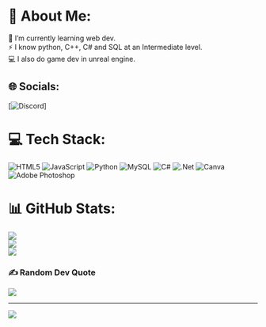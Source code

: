 # 💫 About Me:
🌱 I’m currently learning web dev.<br>⚡ I know python, C++, C# and SQL at an Intermediate level.<br>💻 I also do game dev in unreal engine.



## 🌐 Socials:
[![Discord](https://img.shields.io/badge/Discord-%237289DA.svg?logo=discord&logoColor=white)]

# 💻 Tech Stack:
![HTML5](https://img.shields.io/badge/html5-%23E34F26.svg?style=for-the-badge&logo=html5&logoColor=white) ![JavaScript](https://img.shields.io/badge/javascript-%23323330.svg?style=for-the-badge&logo=javascript&logoColor=%23F7DF1E) ![Python](https://img.shields.io/badge/python-3670A0?style=for-the-badge&logo=python&logoColor=ffdd54) ![MySQL](https://img.shields.io/badge/mysql-4479A1.svg?style=for-the-badge&logo=mysql&logoColor=white) ![C#](https://img.shields.io/badge/c%23-%23239120.svg?style=for-the-badge&logo=csharp&logoColor=white) ![.Net](https://img.shields.io/badge/.NET-5C2D91?style=for-the-badge&logo=.net&logoColor=white) ![Canva](https://img.shields.io/badge/Canva-%2300C4CC.svg?style=for-the-badge&logo=Canva&logoColor=white) ![Adobe Photoshop](https://img.shields.io/badge/adobe%20photoshop-%2331A8FF.svg?style=for-the-badge&logo=adobe%20photoshop&logoColor=white)
# 📊 GitHub Stats:
![](https://github-readme-stats.vercel.app/api?username=Noobisaures&theme=dark&hide_border=false&include_all_commits=false&count_private=false)<br/>
![](https://github-readme-streak-stats.herokuapp.com/?user=Noobisaures&theme=dark&hide_border=false)<br/>
![](https://github-readme-stats.vercel.app/api/top-langs/?username=Noobisaures&theme=dark&hide_border=false&include_all_commits=false&count_private=false&layout=compact)

### ✍️ Random Dev Quote
![](https://quotes-github-readme.vercel.app/api?type=horizontal&theme=dark)

---
[![](https://visitcount.itsvg.in/api?id=Noobisaures&icon=0&color=0)](https://visitcount.itsvg.in)

<!-- Proudly created with GPRM ( https://gprm.itsvg.in ) -->
